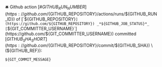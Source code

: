 🛎 Github action [\#${GITHUB_RUN_NUMBER}](https://github.com/${GITHUB_REPOSITORY}/actions/runs/${GITHUB_RUN_ID}) of [`${GITHUB_REPOSITORY}`](https://github.com/${GITHUB_REPOSITORY}) _*${GITHUB_JOB_STATUS}*_
[`${GIT_COMMITTER_USERNAME}`](https://github.com/${GIT_COMMITTER_USERNAME}) committed [${GITHUB_SHA_SHORT}](https://github.com/${GITHUB_REPOSITORY}/commit/${GITHUB_SHA}) \(${GITHUB_REF}\):
```
${GIT_COMMIT_MESSAGE}
```